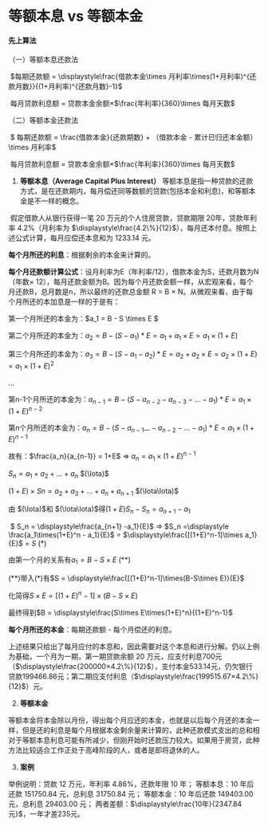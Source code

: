 # 等额本息 vs 等额本金

#### 先上算法

（一）等额本息还款法

​                                                    $每期还款额 = \displaystyle\frac{借款本金\times 月利率\times(1+月利率)^{还款月数}}{(1+月利率)^{还款月数}-1}$

​					            每月贷款利息额 = 贷款本金余额$\times$$\frac{年利率}{360}\times 每月天数$

（二）等额本金还款法

​                                                   $ 每期还款额 = \frac{借款本金}{还款期数} + （借款本金 - 累计已归还本金额）\times 月利率$

​                                                  每月贷款利息额 = 贷款本金余额$\times$$\frac{年利率}{360}\times 每月天数$



1. **等额本息（Average Capital Plus Interest）**
   等额本息是指一种贷款的还款方式，是在还款期内，每月偿还同等数额的贷款(包括本金和利息)，和等额本金是不一样的概念。

​     假定借款人从银行获得一笔 20 万元的个人住房贷款，贷款期限 20年，贷款年利率 4.2%（月利率为 $\displaystyle\frac{4.2\%}{12}$），每月还本付息。按照上述公式计算，每月应偿还本息和为 1233.14 元。

**每个月所还的利息**：根据剩余的本金来计算的。

**每个月还款额计算公式**：设月利率为E（年利率/12），借款本金为S，还款月数为N（年数$\times$ 12），每月还款金额为B。因为每个月还款金额一样，从宏观来看，每个月还款B，总月数是n，所以最终的还款总金额 R = B $\times$ N。从微观来看，由于每个月所还的本加息是一样的于是有：

第一个月所还的本金为：$a_1 = B - S \times E $

第二个月所还的本金为：$a_2 = B - (S - a_1) * E = a_1 + a_1\times E  = a_1 \times(1+E)$

第三个月所还的本金为：$a_3 = B - (S - a_1-a_2) * E = a_2 + a_2\times E  = a_2 \times(1+E) = a_1\times(1+E)^2$

$…$

第n-1个月所还的本金为：$a_{n-1} = B - (S - a_{n-2} - a_{n-3} - … - a_1) * E  = a_1\times (1+E)^{n-2}$

第n个月所还的本金为：$a_n = B - (S - a_{n-1—} - a_{n-2} - … - a_1) * E  = a_1\times (1+E)^{n-1}$

故有：$\frac{a_n}{a_{n-1}} = 1+E$          =>    $a_n = a_1\times(1+E)^{n-1}$

$S_n = a_1+a_2+…+a_n$                                               $(\Iota)$

$(1+E)\times Sn = a_2+a_3+…+a_n+a_{n+1}$              $(\Iota\Iota)$

 由 $(\Iota)$和 $(\Iota\Iota)$得$(1+E)S_n - S_n = a_{n+1} - a_1$

​			$ S_n = \displaystyle\frac{a_{n+1} -a_1}{E}$  => $S_n =\displaystyle \frac{a_1\times(1+E)^n - a_1}{E}$ = $\displaystyle\frac{[(1+E)^n-1]\times a_1}{E}$  = $S$        $(*)$

由第一个月的关系有$a_1 = B-S\times E$                                                                                                   $(**)$

 $(**)$带入$(*)$有$S = \displaystyle\frac{[(1+E)^n-1]\times(B-S\times E)}{E}$

化简得$S\times E = [(1+E)^n-1]\times (B-S\times E)$

最终得到$B = \displaystyle\frac{S\times E\times(1+E)^n}{(1+E)^n-1}$

**每个月所还的本金**：每期还款额 - 每个月偿还的利息。

上述结果只给出了每月应付的本息和，因此需要对这个本息和进行分解。仍以上例为基础，一个月为一期，第一期贷款余额 20 万元，应支付利息700元（$\displaystyle\frac{200000×4.2\%}{12}$），支付本金533.14元，仍欠银行贷款199466.86元；第二期应支付利息（$\displaystyle\frac{199515.67×4.2\%}{12}$）元。

2. **等额本金**

等额本金将本金除以月份，得出每个月应还的本金，也就是以后每个月还的本金一样，但是还的利息是每个月根据本金剩余量来计算的，此种还款模式支出的总和相对于等额本息利息可能有所减少，但刚开始时还款压力较大。如果用于房贷，此种方法比较适合工作正处于高峰阶段的人，或者是即将退休的人。

3. **案例**

举例说明：贷款 12 万元，年利率 4.86%，还款年限 10 年；
等额本息：10 年后还款 151750.84 元，总利息 31750.84 元；
等额本金：10 年后还款 149403.00 元，总利息 29403.00 元；
两者差额：$\displaystyle\frac{10年}{2347.84 元}$，一年才差235元。